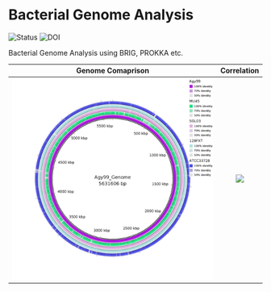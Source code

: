 # Bacterial Genome Analysis

![Status](https://img.shields.io/badge/status-alpha-red)
![DOI](https://img.shields.io/badge/DOI-in__progress-blue)

Bacterial Genome Analysis using BRIG, PROKKA etc.

Genome Comaprison            |  Correlation 
:-------------------------:|:-------------------------:
![](https://github.com/hasanwraeth/Bacteria_Genome_Analysis/blob/main/Compare.jpg)  |  ![](https://github.com/hasanwraeth/Bacteria_Genome_Analysis/blob/main/Rplot05.png)
